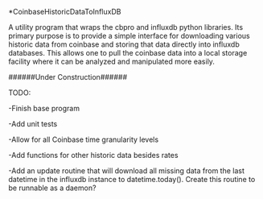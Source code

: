 *CoinbaseHistoricDataToInfluxDB

A utility program that wraps the cbpro and influxdb python libraries. Its primary purpose is to provide a simple interface for downloading various historic data from coinbase and storing that data directly into influxdb databases. This allows one to pull the coinbase data into a local storage facility where it can be analyzed and manipulated more easily.

######Under Construction######

TODO:

-Finish base program

-Add unit tests

-Allow for all Coinbase time granularity levels

-Add functions for other historic data besides rates

-Add an update routine that will download all missing data from the last datetime in the influxdb instance to datetime.today(). Create this routine to be runnable as a daemon?
